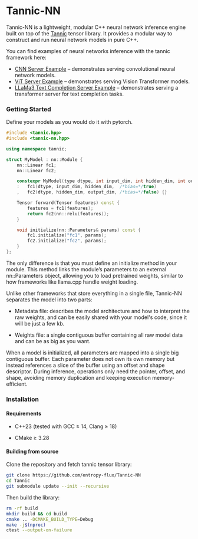 # Tannic-NN

Tannic-NN is a lightweight, modular C++ neural network inference engine built on top of the [Tannic](https://github.com/entropy-flux/Tannic) tensor library. It provides a modular way to construct and run neural network models in pure C++. 

You can find examples of neural networks inference with the tannic framework here: 
- [CNN Server Example](https://github.com/entropy-flux/cnn-server-example) – demonstrates serving convolutional neural network models.  
- [ViT Server Example](https://github.com/entropy-flux/vit-server-example) – demonstrates serving Vision Transformer models.  
- [LLaMa3 Text Completion Server Example](https://github.com/entropy-flux/llama3-server-example) – demonstrates serving a transformer server for text completion tasks.

### Getting Started

Define your models as you would do it with pytorch.

```cpp
#include <tannic.hpp>
#include <tannic-nn.hpp>

using namespace tannic;

struct MyModel : nn::Module {
    nn::Linear fc1;
    nn::Linear fc2;

    constexpr MyModel(type dtype, int input_dim, int hidden_dim, int output_dim)
    :   fc1(dtype, input_dim, hidden_dim,  /*bias=*/true)
    ,   fc2(dtype, hidden_dim, output_dim, /*bias=*/false) {}

    Tensor forward(Tensor features) const {
        features = fc1(features);
        return fc2(nn::relu(features));
    }

    void initialize(nn::Parameters& params) const {
        fc1.initialize("fc1", params);
        fc2.initialize("fc2", params);
    }
};
```

The only difference is that you must define an initialize method in your module.
This method links the module’s parameters to an external nn::Parameters object, allowing you to load pretrained weights, similar to how frameworks like llama.cpp handle weight loading.

Unlike other frameworks that store everything in a single file, Tannic-NN separates the model into two parts:

- Metadata file: describes the model architecture and how to interpret the raw weights, and can be easily shared with your model's code, since it will be just a few kb. 

- Weights file: a single contiguous buffer containing all raw model data and can be as big as you want. 

When a model is initialized, all parameters are mapped into a single big contiguous buffer. Each parameter does not own its own memory but instead references a slice of the buffer using an offset and shape descriptor. During inference, operations only need the pointer, offset, and shape, avoiding memory duplication and keeping execution memory-efficient.


### Installation

#### Requirements

- C++23 (tested with GCC ≥ 14, Clang ≥ 18)

- CMake ≥ 3.28
 
 #### Building from source

Clone the repository and fetch tannic tensor library:

```bash
git clone https://github.com/entropy-flux/Tannic-NN
cd Tannic
git submodule update --init --recursive
```

Then build the library:

```bash
rm -rf build
mkdir build && cd build
cmake .. -DCMAKE_BUILD_TYPE=Debug
make -j$(nproc)
ctest --output-on-failure 
```